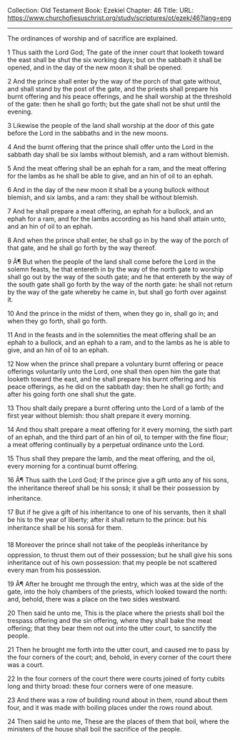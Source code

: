 Collection: Old Testament
Book: Ezekiel
Chapter: 46
Title: 
URL: https://www.churchofjesuschrist.org/study/scriptures/ot/ezek/46?lang=eng

---

The ordinances of worship and of sacrifice are explained.

1 Thus saith the Lord God; The gate of the inner court that looketh toward the east shall be shut the six working days; but on the sabbath it shall be opened, and in the day of the new moon it shall be opened.

2 And the prince shall enter by the way of the porch of that gate without, and shall stand by the post of the gate, and the priests shall prepare his burnt offering and his peace offerings, and he shall worship at the threshold of the gate: then he shall go forth; but the gate shall not be shut until the evening.

3 Likewise the people of the land shall worship at the door of this gate before the Lord in the sabbaths and in the new moons.

4 And the burnt offering that the prince shall offer unto the Lord in the sabbath day shall be six lambs without blemish, and a ram without blemish.

5 And the meat offering shall be an ephah for a ram, and the meat offering for the lambs as he shall be able to give, and an hin of oil to an ephah.

6 And in the day of the new moon it shall be a young bullock without blemish, and six lambs, and a ram: they shall be without blemish.

7 And he shall prepare a meat offering, an ephah for a bullock, and an ephah for a ram, and for the lambs according as his hand shall attain unto, and an hin of oil to an ephah.

8 And when the prince shall enter, he shall go in by the way of the porch of that gate, and he shall go forth by the way thereof.

9 Â¶ But when the people of the land shall come before the Lord in the solemn feasts, he that entereth in by the way of the north gate to worship shall go out by the way of the south gate; and he that entereth by the way of the south gate shall go forth by the way of the north gate: he shall not return by the way of the gate whereby he came in, but shall go forth over against it.

10 And the prince in the midst of them, when they go in, shall go in; and when they go forth, shall go forth.

11 And in the feasts and in the solemnities the meat offering shall be an ephah to a bullock, and an ephah to a ram, and to the lambs as he is able to give, and an hin of oil to an ephah.

12 Now when the prince shall prepare a voluntary burnt offering or peace offerings voluntarily unto the Lord, one shall then open him the gate that looketh toward the east, and he shall prepare his burnt offering and his peace offerings, as he did on the sabbath day: then he shall go forth; and after his going forth one shall shut the gate.

13 Thou shalt daily prepare a burnt offering unto the Lord of a lamb of the first year without blemish: thou shalt prepare it every morning.

14 And thou shalt prepare a meat offering for it every morning, the sixth part of an ephah, and the third part of an hin of oil, to temper with the fine flour; a meat offering continually by a perpetual ordinance unto the Lord.

15 Thus shall they prepare the lamb, and the meat offering, and the oil, every morning for a continual burnt offering.

16 Â¶ Thus saith the Lord God; If the prince give a gift unto any of his sons, the inheritance thereof shall be his sonsâ; it shall be their possession by inheritance.

17 But if he give a gift of his inheritance to one of his servants, then it shall be his to the year of liberty; after it shall return to the prince: but his inheritance shall be his sonsâ for them.

18 Moreover the prince shall not take of the peopleâs inheritance by oppression, to thrust them out of their possession; but he shall give his sons inheritance out of his own possession: that my people be not scattered every man from his possession.

19 Â¶ After he brought me through the entry, which was at the side of the gate, into the holy chambers of the priests, which looked toward the north: and, behold, there was a place on the two sides westward.

20 Then said he unto me, This is the place where the priests shall boil the trespass offering and the sin offering, where they shall bake the meat offering; that they bear them not out into the utter court, to sanctify the people.

21 Then he brought me forth into the utter court, and caused me to pass by the four corners of the court; and, behold, in every corner of the court there was a court.

22 In the four corners of the court there were courts joined of forty cubits long and thirty broad: these four corners were of one measure.

23 And there was a row of building round about in them, round about them four, and it was made with boiling places under the rows round about.

24 Then said he unto me, These are the places of them that boil, where the ministers of the house shall boil the sacrifice of the people.
